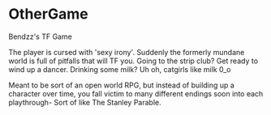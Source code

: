 OtherGame
=========

Bendzz's TF Game

The player is cursed with 'sexy irony'. Suddenly the formerly mundane world is full of pitfalls that will TF you. Going to the strip club? Get ready to wind up a dancer. Drinking some milk? Uh oh, catgirls like milk 0_o

Meant to be sort of an open world RPG, but instead of building up a character over time, you fall victim to many different endings soon into each playthrough- Sort of like The Stanley Parable.


